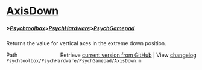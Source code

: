 # [AxisDown](AxisDown)
##### >[Psychtoolbox](Psychtoolbox)>[PsychHardware](PsychHardware)>[PsychGamepad](PsychGamepad)

Returns the value for vertical axes in the extreme down position.  
  
  
  




<div class="code_header" style="text-align:right;">
  <span style="float:left;">Path&nbsp;&nbsp;</span> <span class="counter">Retrieve <a href=
  "https://raw.github.com/Psychtoolbox-3/Psychtoolbox-3/beta/Psychtoolbox/PsychHardware/PsychGamepad/AxisDown.m">current version from GitHub</a> | View <a href=
  "https://github.com/Psychtoolbox-3/Psychtoolbox-3/commits/beta/Psychtoolbox/PsychHardware/PsychGamepad/AxisDown.m">changelog</a></span>
</div>
<div class="code">
  <code>Psychtoolbox/PsychHardware/PsychGamepad/AxisDown.m</code>
</div>

